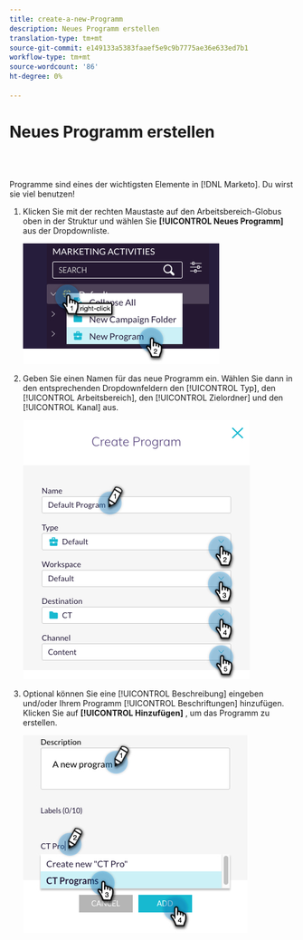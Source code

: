 ```yaml
---
title: create-a-new-Programm
description: Neues Programm erstellen
translation-type: tm+mt
source-git-commit: e149133a5383faaef5e9c9b7775ae36e633ed7b1
workflow-type: tm+mt
source-wordcount: '86'
ht-degree: 0%

---
```



# Neues Programm erstellen

<br> 

Programme sind eines der wichtigsten Elemente in [!DNL Marketo]. Du wirst sie viel benutzen!

1. Klicken Sie mit der rechten Maustaste auf den Arbeitsbereich-Globus oben in der Struktur und wählen Sie **[!UICONTROL Neues Programm]** aus der Dropdownliste.

   ![Bild eins](/help/sky/assets/programs/create-a-new-program/create-a-new-program-1.png)

1. Geben Sie einen Namen für das neue Programm ein. Wählen Sie dann in den entsprechenden Dropdownfeldern den [!UICONTROL Typ], den [!UICONTROL Arbeitsbereich], den [!UICONTROL Zielordner] und den [!UICONTROL Kanal] aus.

   ![Bild zwei](/help/sky/assets/programs/create-a-new-program/create-a-new-program-2.png)

1. Optional können Sie eine [!UICONTROL Beschreibung] eingeben und/oder Ihrem Programm [!UICONTROL Beschriftungen] hinzufügen. Klicken Sie auf **[!UICONTROL Hinzufügen]** , um das Programm zu erstellen.

   ![Bild drei](/help/sky/assets/programs/create-a-new-program/create-a-new-program-3.png)
